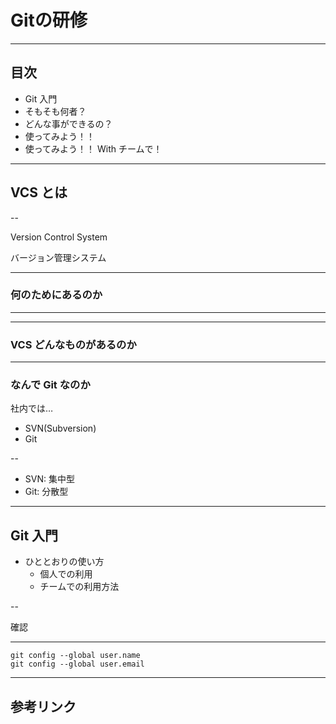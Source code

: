 # Gitの研修

---

## 目次

- Git 入門
- そもそも何者？
- どんな事ができるの？
- 使ってみよう！！
- 使ってみよう！！ With チームで！

---


## VCS とは

--

Version Control System

バージョン管理システム


---

### 何のためにあるのか

--- 

---

### VCS どんなものがあるのか

---

### なんで Git なのか

社内では…

- SVN(Subversion)
- Git

--

- SVN: 集中型
- Git: 分散型
----

## Git 入門

- ひととおりの使い方
    - 個人での利用
    - チームでの利用方法


--

確認

----
    git config --global user.name
    git config --global user.email

---

## 参考リンク
